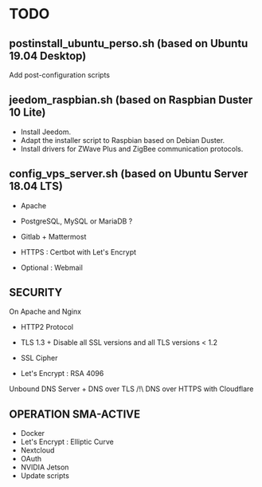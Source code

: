 # TODO

## postinstall_ubuntu_perso.sh (based on Ubuntu 19.04 Desktop)

Add post-configuration scripts

## jeedom_raspbian.sh (based on Raspbian Duster 10 Lite)

- Install Jeedom.
- Adapt the installer script to Raspbian based on Debian Duster.
- Install drivers for ZWave Plus and ZigBee communication protocols.

## config_vps_server.sh (based on Ubuntu Server 18.04 LTS)

- Apache
- PostgreSQL, MySQL or MariaDB ?

- Gitlab + Mattermost

- HTTPS : Certbot with Let's Encrypt

- Optional : Webmail


## SECURITY

On Apache and Nginx
- HTTP2 Protocol
- TLS 1.3 + Disable all SSL versions and all TLS versions < 1.2
- SSL Cipher

- Let's Encrypt : RSA 4096

Unbound DNS Server + DNS over TLS
/!\ DNS over HTTPS with Cloudflare

## OPERATION SMA-ACTIVE

- Docker
- Let's Encrypt : Elliptic Curve
- Nextcloud
- OAuth
- NVIDIA Jetson
- Update scripts
